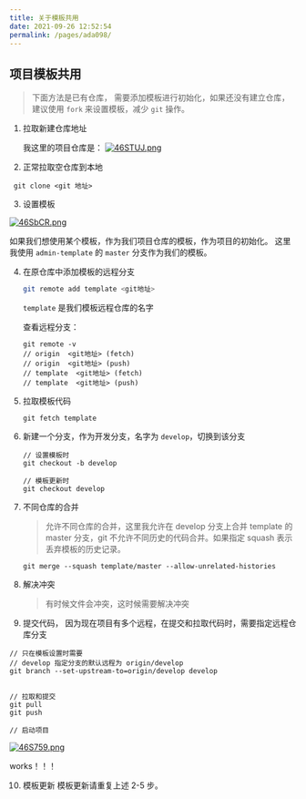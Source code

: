 ```yaml
---
title: 关于模板共用
date: 2021-09-26 12:52:54
permalink: /pages/ada098/
---
```


## 项目模板共用

> 下面方法是已有仓库， 需要添加模板进行初始化，如果还没有建立仓库，建议使用 `fork` 来设置模板，减少 `git` 操作。

1. 拉取新建仓库地址

   我这里的项目仓库是：
   [![46STUJ.png](https://z3.ax1x.com/2021/09/26/46STUJ.png)](https://imgtu.com/i/46STUJ)

2. 正常拉取空仓库到本地

```
 git clone <git 地址>
```

3. 设置模板

[![46SbCR.png](https://z3.ax1x.com/2021/09/26/46SbCR.png)](https://imgtu.com/i/46SbCR)

如果我们想使用某个模板，作为我们项目仓库的模板，作为项目的初始化。
这里我使用 `admin-template` 的 `master` 分支作为我们的模板。

4. 在原仓库中添加模板的远程分支

   ```bash
   git remote add template <git地址>
   ```

   `template` 是我们模板远程仓库的名字

   查看远程分支：

   ```
   git remote -v
   // origin  <git地址> (fetch)
   // origin  <git地址> (push)
   // template  <git地址> (fetch)
   // template  <git地址> (push)

   ```

5. 拉取模板代码

   ```
   git fetch template
   ```

6. 新建一个分支，作为开发分支，名字为 `develop`，切换到该分支

   ```
   // 设置模板时
   git checkout -b develop

   // 模板更新时
   git checkout develop
   ```

7. 不同仓库的合并

   > 允许不同仓库的合并，这里我允许在 develop 分支上合并 template 的 master 分支，git 不允许不同历史的代码合并。如果指定 squash 表示丢弃模板的历史记录。

   ```
   git merge --squash template/master --allow-unrelated-histories
   ```

8. 解决冲突

   > 有时候文件会冲突，这时候需要解决冲突

9. 提交代码， 因为现在项目有多个远程，在提交和拉取代码时，需要指定远程仓库分支

```
// 只在模板设置时需要
// develop 指定分支的默认远程为 origin/develop
git branch --set-upstream-to=origin/develop develop


// 拉取和提交
git pull
git push

// 启动项目
```

[![46S759.png](https://z3.ax1x.com/2021/09/26/46S759.png)](https://imgtu.com/i/46S759)

works！！！

10. 模板更新 模板更新请重复上述 2-5 步。
